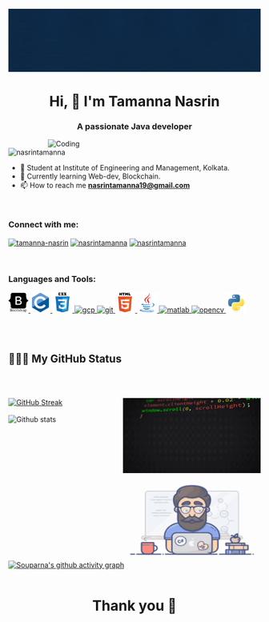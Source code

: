 [![MasterHead](https://github.com/nasrintamanna/nasrintamanna/blob/master/Untitled%20design.gif)](https://nasrintamanna.io)
<h1 align="center">Hi, 👋 I'm Tamanna Nasrin</h1>
<h3 align="center">A passionate Java developer</h3>
<img align="right" alt="Coding" width="425" src="https://media.tenor.com/S59bPkT0pqcAAAAC/programming.gif">

<p align="left"> <img src="https://komarev.com/ghpvc/?username=nasrintamanna&label=Profile%20views&color=0e75b6&style=flat" alt="nasrintamanna" /> </p>

- 🏫  Student at Institute of Engineering and Management, Kolkata.
- 🌱  Currently learning Web-dev, Blockchain.
- 📫  How to reach me **nasrintamanna19@gmail.com**

<br>
<h3 align="left">Connect with me:</h3>
<p align="left">
<a href="https://linkedin.com/in/tamanna-nasrin" target="blank"><img align="center" src="https://raw.githubusercontent.com/rahuldkjain/github-profile-readme-generator/master/src/images/icons/Social/linked-in-alt.svg" alt="tamanna-nasrin" height="30" width="40" /></a>
<a href="https://www.hackerrank.com/nasrintamanna" target="blank"><img align="center" src="https://raw.githubusercontent.com/rahuldkjain/github-profile-readme-generator/master/src/images/icons/Social/hackerrank.svg" alt="nasrintamanna" height="30" width="40" /></a>
<a href="https://auth.geeksforgeeks.org/user/nasrintamanna" target="blank"><img align="center" src="https://raw.githubusercontent.com/rahuldkjain/github-profile-readme-generator/master/src/images/icons/Social/geeks-for-geeks.svg" alt="nasrintamanna" height="30" width="40" /></a>
</p>

<br>
<h3 align="left">Languages and Tools:</h3>
<p align="left"> <a href="https://getbootstrap.com" target="_blank" rel="noreferrer"> <img src="https://raw.githubusercontent.com/devicons/devicon/master/icons/bootstrap/bootstrap-plain-wordmark.svg" alt="bootstrap" width="40" height="40"/> </a> <a href="https://www.cprogramming.com/" target="_blank" rel="noreferrer"> <img src="https://raw.githubusercontent.com/devicons/devicon/master/icons/c/c-original.svg" alt="c" width="40" height="40"/> </a> <a href="https://www.w3schools.com/css/" target="_blank" rel="noreferrer"> <img src="https://raw.githubusercontent.com/devicons/devicon/master/icons/css3/css3-original-wordmark.svg" alt="css3" width="40" height="40"/> </a> <a href="https://cloud.google.com" target="_blank" rel="noreferrer"> <img src="https://www.vectorlogo.zone/logos/google_cloud/google_cloud-icon.svg" alt="gcp" width="40" height="40"/> </a> <a href="https://git-scm.com/" target="_blank" rel="noreferrer"> <img src="https://www.vectorlogo.zone/logos/git-scm/git-scm-icon.svg" alt="git" width="40" height="40"/> </a> <a href="https://www.w3.org/html/" target="_blank" rel="noreferrer"> <img src="https://raw.githubusercontent.com/devicons/devicon/master/icons/html5/html5-original-wordmark.svg" alt="html5" width="40" height="40"/> </a> <a href="https://www.java.com" target="_blank" rel="noreferrer"> <img src="https://raw.githubusercontent.com/devicons/devicon/master/icons/java/java-original.svg" alt="java" width="40" height="40"/> </a> <a href="https://www.mathworks.com/" target="_blank" rel="noreferrer"> <img src="https://upload.wikimedia.org/wikipedia/commons/2/21/Matlab_Logo.png" alt="matlab" width="40" height="40"/> </a> <a href="https://opencv.org/" target="_blank" rel="noreferrer"> <img src="https://www.vectorlogo.zone/logos/opencv/opencv-icon.svg" alt="opencv" width="40" height="40"/> </a> <a href="https://www.python.org" target="_blank" rel="noreferrer"> <img src="https://raw.githubusercontent.com/devicons/devicon/master/icons/python/python-original.svg" alt="python" width="40" height="40"/> </a> </p>


<br>
<br>

## 💁🏻‍♀️ My GitHub Status

<br>
<br>


<a href=""><img src="https://github.com/nasrintamanna/nasrintamanna/blob/main/giphy.gif" align="right" width="275" height="150" /></a>
[![GitHub Streak](http://github-readme-streak-stats.herokuapp.com?user=nasrintamanna&theme=tokyonight&hide_border=true)](https://git.io/streak-stats)
<br>
<br>
![Github stats](https://github-readme-stats.vercel.app/api?username=nasrintamanna&theme=tokyonight&show_icons=true&count_private=true)
<a href=""><img src="https://github.com/nasrintamanna/nasrintamanna/blob/main/tenor.gif" align="right" width="275rem" height="175rem" /></a>
<br>
<br>
[![Souparna's github activity graph](https://github-readme-activity-graph.cyclic.app/graph?username=nasrintamanna&theme=react-dark)](https://github.com/nasrintamanna/github-readme-activity-graph)
<br>
<br>
<h1 align="center">Thank you 🙏</h1>
